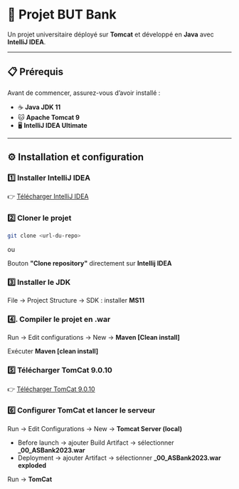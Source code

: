 # 🚀 Projet BUT Bank

Un projet universitaire déployé sur **Tomcat** et développé en **Java** avec **IntelliJ IDEA**.

---

## 📋 Prérequis
Avant de commencer, assurez-vous d’avoir installé :
- ☕ **Java JDK 11**
- 🐱 **Apache Tomcat 9**
- 🖥️ **IntelliJ IDEA Ultimate**

---

## ⚙️ Installation et configuration

### 1️⃣ Installer IntelliJ IDEA
👉 [Télécharger IntelliJ IDEA](https://www.jetbrains.com/fr-fr/idea/)
### 2️⃣ Cloner le projet
```bash
git clone <url-du-repo>
```
ou 

Bouton **"Clone repository"** directement sur **Intellij IDEA**
### 3️⃣ Installer le JDK
File -> Project Structure -> SDK : installer **MS11**
### 4️⃣. Compiler le projet en .war
Run -> Edit configurations -> New -> **Maven [Clean install]**

Exécuter **Maven [clean install]**
### 5️⃣ Télécharger TomCat 9.0.10
👉 [Télécharger TomCat 9.0.10](https://tomcat.apache.org/download-90.cgi) 
### 6️⃣ Configurer TomCat et lancer le serveur
Run → Edit Configurations → New → **Tomcat Server (local)**
* Before launch → ajouter Build Artifact → sélectionner **_00_ASBank2023.war**
* Deployment → ajouter Artifact → sélectionner **_00_ASBank2023.war exploded**

Run -> **TomCat**